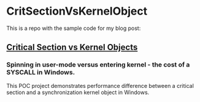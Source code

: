 # CritSectionVsKernelObject

This is a repo with the sample code for my blog post:

## [Critical Section vs Kernel Objects](https://dennisbabkin.com/blog/?i=AAA11D00)
### Spinning in user-mode versus entering kernel - the cost of a SYSCALL in Windows.

This POC project demonstrates performance difference between a critical section and a synchronization kernel object in Windows.


